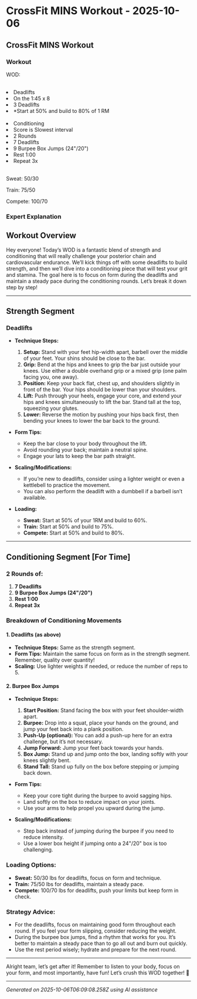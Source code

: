 # CrossFit MINS Workout - 2025-10-06

## CrossFit MINS Workout

### Workout
<p class="mb-2">WOD:</p><br><li class="ml-4">Deadlifts</li><li class="ml-4">On the 1:45 x 8</li><li class="ml-4">3 Deadlifts</li><li class="ml-4">*Start at 50% and build to 80% of 1 RM</li><br><li class="ml-4">Conditioning</li><li class="ml-4">Score is Slowest interval</li><li class="ml-4">2 Rounds</li><li class="ml-4">7 Deadlifts</li><li class="ml-4">9 Burpee Box Jumps (24"/20")</li><li class="ml-4">Rest 1:00</li><li class="ml-4">Repeat 3x</li><br><p class="mb-2">Sweat: 50/30</p><p class="mb-2">Train: 75/50</p><p class="mb-2">Compete: 100/70</p>

### Expert Explanation
## Workout Overview

Hey everyone! Today’s WOD is a fantastic blend of strength and conditioning that will really challenge your posterior chain and cardiovascular endurance. We’ll kick things off with some deadlifts to build strength, and then we’ll dive into a conditioning piece that will test your grit and stamina. The goal here is to focus on form during the deadlifts and maintain a steady pace during the conditioning rounds. Let’s break it down step by step!

---

## Strength Segment

### Deadlifts

- **Technique Steps:**
    1. **Setup:** Stand with your feet hip-width apart, barbell over the middle of your feet. Your shins should be close to the bar.
    2. **Grip:** Bend at the hips and knees to grip the bar just outside your knees. Use either a double overhand grip or a mixed grip (one palm facing you, one away).
    3. **Position:** Keep your back flat, chest up, and shoulders slightly in front of the bar. Your hips should be lower than your shoulders.
    4. **Lift:** Push through your heels, engage your core, and extend your hips and knees simultaneously to lift the bar. Stand tall at the top, squeezing your glutes.
    5. **Lower:** Reverse the motion by pushing your hips back first, then bending your knees to lower the bar back to the ground.

- **Form Tips:**
    - Keep the bar close to your body throughout the lift.
    - Avoid rounding your back; maintain a neutral spine.
    - Engage your lats to keep the bar path straight.

- **Scaling/Modifications:**
    - If you’re new to deadlifts, consider using a lighter weight or even a kettlebell to practice the movement.
    - You can also perform the deadlift with a dumbbell if a barbell isn’t available.

- **Loading:**
    - **Sweat:** Start at 50% of your 1RM and build to 60%.
    - **Train:** Start at 50% and build to 75%.
    - **Compete:** Start at 50% and build to 80%.

---

## Conditioning Segment [For Time]

### 2 Rounds of:

1. **7 Deadlifts**
2. **9 Burpee Box Jumps (24"/20")**
3. **Rest 1:00**
4. **Repeat 3x**

### Breakdown of Conditioning Movements

#### 1. Deadlifts (as above)

- **Technique Steps:** Same as the strength segment.
- **Form Tips:** Maintain the same focus on form as in the strength segment. Remember, quality over quantity!
- **Scaling:** Use lighter weights if needed, or reduce the number of reps to 5.

#### 2. Burpee Box Jumps

- **Technique Steps:**
    1. **Start Position:** Stand facing the box with your feet shoulder-width apart.
    2. **Burpee:** Drop into a squat, place your hands on the ground, and jump your feet back into a plank position.
    3. **Push-Up (optional):** You can add a push-up here for an extra challenge, but it’s not necessary.
    4. **Jump Forward:** Jump your feet back towards your hands.
    5. **Box Jump:** Stand up and jump onto the box, landing softly with your knees slightly bent.
    6. **Stand Tall:** Stand up fully on the box before stepping or jumping back down.

- **Form Tips:**
    - Keep your core tight during the burpee to avoid sagging hips.
    - Land softly on the box to reduce impact on your joints.
    - Use your arms to help propel you upward during the jump.

- **Scaling/Modifications:**
    - Step back instead of jumping during the burpee if you need to reduce intensity.
    - Use a lower box height if jumping onto a 24"/20" box is too challenging.

### Loading Options:

- **Sweat:** 50/30 lbs for deadlifts, focus on form and technique.
- **Train:** 75/50 lbs for deadlifts, maintain a steady pace.
- **Compete:** 100/70 lbs for deadlifts, push your limits but keep form in check.

### Strategy Advice:

- For the deadlifts, focus on maintaining good form throughout each round. If you feel your form slipping, consider reducing the weight.
- During the burpee box jumps, find a rhythm that works for you. It’s better to maintain a steady pace than to go all out and burn out quickly.
- Use the rest period wisely; hydrate and prepare for the next round.

---

Alright team, let’s get after it! Remember to listen to your body, focus on your form, and most importantly, have fun! Let’s crush this WOD together! 💪

---
*Generated on 2025-10-06T06:09:08.258Z using AI assistance*
